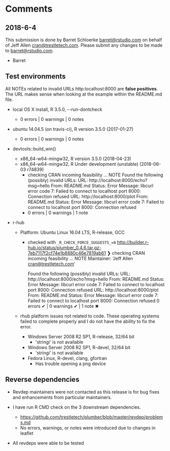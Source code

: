 # Comments

## 2018-6-4
This submission is done by Barret Schloerke <barret@rstudio.com> on behalf of Jeff Allen <cran@trestletech.com>. Please submit any changes to be made to <barret@rstudio.com>.

- Barret


## Test environments

All NOTEs related to invalid URLs http:localhost:8000 are **false positives**.  The URL makes sense when looking at the example within the README.md file.

* local OS X install, R 3.5.0, --run-dontcheck
  * 0 errors | 0 warnings | 0 notes
* ubuntu 14.04.5 (on travis-ci), R version 3.5.0 (2017-01-27)
  * 0 errors | 0 warnings | 0 notes
* devtools::build_win()
  * x86_64-w64-mingw32, R version 3.5.0 (2018-04-23)
  * x86_64-w64-mingw32, R Under development (unstable) (2018-06-03 r74839)
    * checking CRAN incoming feasibility ... NOTE
    Found the following (possibly) invalid URLs:
      URL: http://localhost:8000/echo?msg=hello
        From: README.md
        Status: Error
        Message: libcurl error code 7:
          	Failed to connect to localhost port 8000: Connection refused
      URL: http://localhost:8000/plot
        From: README.md
        Status: Error
        Message: libcurl error code 7:
          	Failed to connect to localhost port 8000: Connection refused
    * 0 errors | 0 warnings | 1 note


* r-hub

  * Platform:   Ubuntu Linux 16.04 LTS, R-release, GCC
    * checked with `_R_CHECK_FORCE_SUGGESTS_=0`
    http://builder.r-hub.io/status/plumber_0.4.6.tar.gz-7eb7117f2cf74e1b8880c46e7819ab61
    ❯ checking CRAN incoming feasibility ... NOTE
      Maintainer: ‘Jeff Allen <cran@trestletech.com>’

      Found the following (possibly) invalid URLs:
        URL: http://localhost:8000/echo?msg=hello
          From: README.md
          Status: Error
          Message: libcurl error code 7:
          	Failed to connect to localhost port 8000: Connection refused
        URL: http://localhost:8000/plot
          From: README.md
          Status: Error
          Message: libcurl error code 7:
          	Failed to connect to localhost port 8000: Connection refused
    0 errors ✔ | 0 warnings ✔ | 1 note ✖


  * rhub platform issues not related to code.  These operating systems failed to complete properly and I do not have the ability to fix the error.
    * Windows Server 2008 R2 SP1, R-release, 32/64 bit
      * 'stringi' is not available
    * Windows Server 2008 R2 SP1, R-devel, 32/64 bit
      * 'stringi' is not available
    * Fedora Linux, R-devel, clang, gfortran
      * Has trouble opening a png device


## Reverse dependencies

* Revdep maintainers were not contacted as this release is for bug fixes and enhancements from particular maintainers.

* I have run R CMD check on the 3 downstream dependencies.
  * https://github.com/trestletech/plumber/blob/master/revdep/problems.md
  * No errors, warnings, or notes were introduced due to changes in leaflet

* All revdeps were able to be tested
